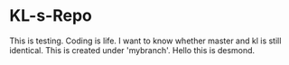 KL-s-Repo
=========
This is testing.
Coding is life.
I want to know whether master and kl is still identical.
This is created under 'mybranch'.
Hello this is desmond.
